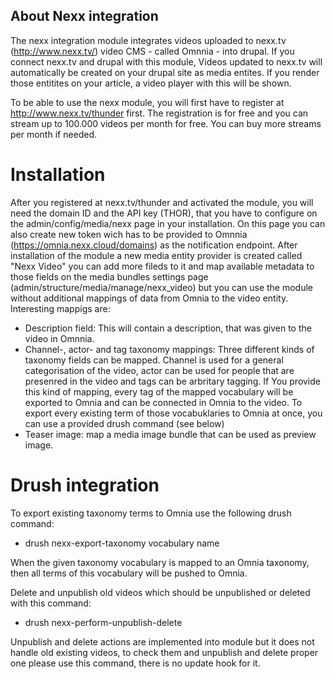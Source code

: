 ## About Nexx integration

The nexx integration module integrates videos uploaded to nexx.tv (http://www.nexx.tv/) video CMS - called Omnnia - into drupal. 
If you connect nexx.tv and drupal with this module, Videos updated to nexx.tv will automatically be created on 
your drupal site as media entites. If you render those entitites on your article, a video player with this will be shown. 

To be able to use the nexx module, you will first have to register at http://www.nexx.tv/thunder first. The registration is 
for free and you can stream up to 100.000 videos per month for free. You can buy more streams per month if needed.

# Installation
After you registered at nexx.tv/thunder and activated the module, you will need the domain ID and the API key (THOR), that you have to 
configure on the admin/config/media/nexx page in your installation.
On this page you can also create new token wich has to be provided to Omnnia (https://omnia.nexx.cloud/domains) 
as the notification endpoint.
After installation of the module a new media entity provider is created called "Nexx Video" you can add more fileds to it and map 
available metadata to those fields on the media bundles settings page (admin/structure/media/manage/nexx_video)
but you can use the module without additional mappings of data from Omnia to the video entity. 
Interesting mappigs are:

* Description field: This will contain a description, that was given to the video in Omnnia.
* Channel-, actor- and tag taxonomy mappings: Three different kinds of taxonomy fields can be mapped.
  Channel is used for a general categorisation of the video, actor can be used for people that 
  are presenred in the video and tags can be arbritary tagging. If You provide this kind of mapping, 
  every tag of the mapped vocabulary will be exported to Omnia and can be connected in Omnia to the video.
  To export every existing term of those vocabuklaries to Omnia at once, you can use a provided drush command (see below)
* Teaser image: map a media image bundle that can be used as preview image.

# Drush integration
To export existing taxonomy terms to Omnia use the following drush command:

* drush nexx-export-taxonomy vocabulary name

When the given taxonomy vocabulary is mapped to an Omnia taxonomy, then all terms of this vocabulary will be pushed to Omnia.

Delete and unpublish old videos which should be unpublished or deleted with this command:

* drush nexx-perform-unpublish-delete

Unpublish and delete actions are implemented into module but it does not handle old existing videos, to check them and unpublish and delete proper one please use this command, there is no update hook for it.